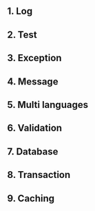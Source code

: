 ## 1. Log

## 2. Test

## 3. Exception

## 4. Message

## 5. Multi languages

## 6. Validation

## 7. Database

## 8. Transaction

## 9. Caching
